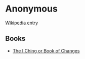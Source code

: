 # Anonymous

[Wikipedia entry](https://en.wikipedia.org/wiki/Anonymous)

## Books

- [The I Ching or Book of Changes](The_I_Ching_or_Book_of_Changes.md)
